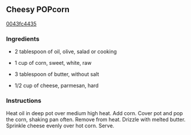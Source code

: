 ## Cheesy POPcorn

[0043fc4435](http://www.foodnetwork.com/recipes/rachael-ray/cheesy-popcorn-recipe.html)

### Ingredients

 - 2 tablespoon of oil, olive, salad or cooking

 - 1 cup of corn, sweet, white, raw

 - 3 tablespoon of butter, without salt

 - 1/2 cup of cheese, parmesan, hard

### Instructions

Heat oil in deep pot over medium high heat. Add corn. Cover pot and pop the corn, shaking pan often. Remove from heat. Drizzle with melted butter. Sprinkle cheese evenly over hot corn. Serve.